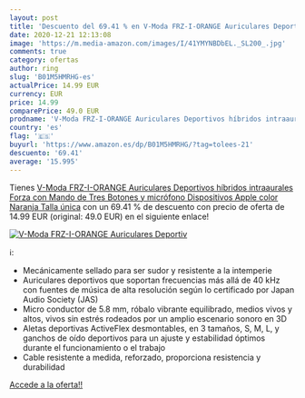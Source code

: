 ```yaml
---
layout: post
title: 'Descuento del 69.41 % en V-Moda FRZ-I-ORANGE Auriculares Deportiv'
date: 2020-12-21 12:13:08
image: 'https://m.media-amazon.com/images/I/41YMYNBDbEL._SL200_.jpg'
comments: true
category: ofertas
author: ring
slug: 'B01M5HMRHG-es'
actualPrice: 14.99 EUR
currency: EUR
price: 14.99
comparePrice: 49.0 EUR
prodname: 'V-Moda FRZ-I-ORANGE Auriculares Deportivos híbridos intraaurales  Forza con Mando de Tres Botones y micrófono  Dispositivos Apple  color Naranja  Talla única'
country: 'es'
flag: '🇪🇸'
buyurl: 'https://www.amazon.es/dp/B01M5HMRHG/?tag=tolees-21'
descuento: '69.41'
average: '15.995'
---
```


Tienes [V-Moda FRZ-I-ORANGE Auriculares Deportivos híbridos intraaurales  Forza con Mando de Tres Botones y micrófono  Dispositivos Apple  color Naranja  Talla única](https://www.amazon.es/dp/B01M5HMRHG/?tag=tolees-21) con un 69.41 % de descuento con precio de oferta de 14.99 EUR (original: 49.0 EUR) en el siguiente enlace!

[![V-Moda FRZ-I-ORANGE Auriculares Deportiv](https://m.media-amazon.com/images/I/41YMYNBDbEL._SL200_.jpg)](https://www.amazon.es/dp/B01M5HMRHG/?tag=tolees-21)

ℹ️:

- Mecánicamente sellado para ser sudor y resistente a la intemperie
- Auriculares deportivos que soportan frecuencias más allá de 40 kHz con fuentes de música de alta resolución según lo certificado por Japan Audio Society (JAS)
- Micro conductor de 5.8 mm, róbalo vibrante equilibrado, medios vivos y altos, vivos sin estrés rodeados por un amplio escenario sonoro en 3D
- Aletas deportivas ActiveFlex desmontables, en 3 tamaños, S, M, L, y ganchos de oído deportivos para un ajuste y estabilidad óptimos durante el funcionamiento o el trabajo
- Cable resistente a medida, reforzado, proporciona resistencia y durabilidad

[Accede a la oferta!!](https://www.amazon.es/dp/B01M5HMRHG/?tag=tolees-21)
